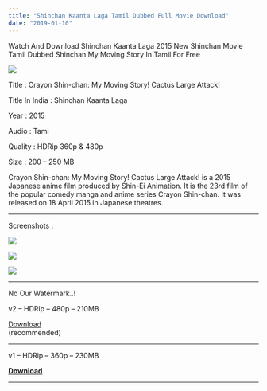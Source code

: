 ```yaml
---
title: "Shinchan Kaanta Laga Tamil Dubbed Full Movie Download"
date: "2019-01-10"
---
```


Watch And Download Shinchan Kaanta Laga 2015 New Shinchan Movie Tamil Dubbed Shinchan My Moving Story In Tamil For Free

[![](https://4.bp.blogspot.com/-3Zi9B3q5dUo/XDa6i21R2FI/AAAAAAAABSs/VctCsUCMBR8eWDdrSULAddFKYluzOXzogCLcBGAs/s320/Shinchan{9560a35704a61d56b1c5bb169ad4626925aff5012047a8ffb6d720526964f1e1}2BKaanta{9560a35704a61d56b1c5bb169ad4626925aff5012047a8ffb6d720526964f1e1}2BLaga{9560a35704a61d56b1c5bb169ad4626925aff5012047a8ffb6d720526964f1e1}2BPoster{9560a35704a61d56b1c5bb169ad4626925aff5012047a8ffb6d720526964f1e1}2BTk.jpg)](https://4.bp.blogspot.com/-3Zi9B3q5dUo/XDa6i21R2FI/AAAAAAAABSs/VctCsUCMBR8eWDdrSULAddFKYluzOXzogCLcBGAs/s1600/Shinchan{9560a35704a61d56b1c5bb169ad4626925aff5012047a8ffb6d720526964f1e1}2BKaanta{9560a35704a61d56b1c5bb169ad4626925aff5012047a8ffb6d720526964f1e1}2BLaga{9560a35704a61d56b1c5bb169ad4626925aff5012047a8ffb6d720526964f1e1}2BPoster{9560a35704a61d56b1c5bb169ad4626925aff5012047a8ffb6d720526964f1e1}2BTk.jpg)

Title : Crayon Shin-chan: My Moving Story! Cactus Large Attack!

Title In India : Shinchan Kaanta Laga

Year : 2015

Audio : Tami

Quality : HDRip 360p & 480p

Size : 200 – 250 MB

Crayon Shin-chan: My Moving Story! Cactus Large Attack! is a 2015 Japanese anime film produced by Shin-Ei Animation. It is the 23rd film of the popular comedy manga and anime series Crayon Shin-chan. It was released on 18 April 2015 in Japanese theatres.

* * *

Screenshots :  
  

[![](https://2.bp.blogspot.com/-a9gntr7nsyM/XDa8wCgXHwI/AAAAAAAABTA/tzNbeaofMt4Vmbyh5QBjGM_w0zloSNL6gCLcBGAs/s320/Screenshot_2019-01-10-08-58-08.jpg)](https://2.bp.blogspot.com/-a9gntr7nsyM/XDa8wCgXHwI/AAAAAAAABTA/tzNbeaofMt4Vmbyh5QBjGM_w0zloSNL6gCLcBGAs/s1600/Screenshot_2019-01-10-08-58-08.jpg)

[![](https://4.bp.blogspot.com/-ZZa4JKnyGW4/XDa8vSt1nII/AAAAAAAABS4/V2e28sIaF6EfYtpoVUbWHbWHFYyKGvMUACEwYBhgL/s320/Screenshot_2019-01-10-08-59-00.jpg)](https://4.bp.blogspot.com/-ZZa4JKnyGW4/XDa8vSt1nII/AAAAAAAABS4/V2e28sIaF6EfYtpoVUbWHbWHFYyKGvMUACEwYBhgL/s1600/Screenshot_2019-01-10-08-59-00.jpg)

[![](https://4.bp.blogspot.com/-qrMpu1o-7Hg/XDa8vm758YI/AAAAAAAABTE/_Uc0-xH1vS08nAbiKmboYJjc44VjKq0EACEwYBhgL/s320/Screenshot_2019-01-10-08-57-15.jpg)](https://4.bp.blogspot.com/-qrMpu1o-7Hg/XDa8vm758YI/AAAAAAAABTE/_Uc0-xH1vS08nAbiKmboYJjc44VjKq0EACEwYBhgL/s1600/Screenshot_2019-01-10-08-57-15.jpg)

* * *

No Our Watermark..!

  

v2 – HDRip – 480p – 210MB

[Download](https://clk.ink/Y10N2F4r)   
(recommended)

* * *

  

v1 – HDRip – 360p – 230MB

  

**[Download](http://toonsouthindia.ml/index.php/topic/links/mova4fsoc371236/)**

  

* * *
